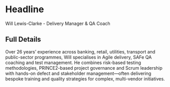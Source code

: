 # Headline

Will Lewis-Clarke - Delivery Manager & QA Coach

## Full Details

Over 26 years’ experience across banking, retail, utilities, transport and public-sector programmes, Will specialises in Agile delivery, SAFe QA coaching and test management. He combines risk-based testing methodologies, PRINCE2-based project governance and Scrum leadership with hands-on defect and stakeholder management—often delivering bespoke training and quality strategies for complex, multi-vendor initiatives.